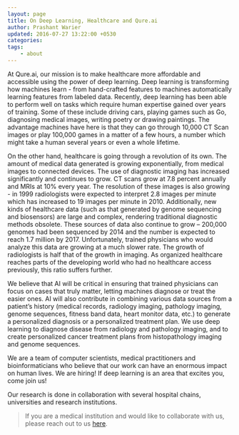 ```yaml
---
layout: page
title: On Deep Learning, Healthcare and Qure.ai
author: Prashant Warier
updated: 2016-07-27 13:22:00 +0530
categories:
tags:
    - about
---
```


At Qure.ai, our mission is to make healthcare more affordable and accessible using the power of deep learning. Deep learning is transforming how machines learn - from hand-crafted features to machines automatically learning features from labeled data. Recently, deep learning has been able to perform well on tasks which require human expertise gained over years of training. Some of these include driving cars, playing games such as Go, diagnosing medical images, writing poetry or drawing paintings. The advantage machines have here is that they can go through 10,000 CT Scan images or play 100,000 games in a matter of a few hours, a number which might take a human several years or even a whole lifetime.

On the other hand, healthcare is going through a revolution of its own. The amount of medical data generated is growing exponentially, from medical images to connected devices. The use of diagnostic imaging has increased significantly and continues to grow. CT scans grow at  7.8 percent annually and  MRIs at 10% every year.  The resolution of these images is also growing - in 1999 radiologists were expected to interpret 2.8 images per minute which has increased to 19 images per minute in 2010. Additionally, new kinds of healthcare data (such as that generated by genome sequencing and biosensors) are large and complex, rendering traditional diagnostic methods obsolete. These sources of data also continue to grow – 200,000 genomes had been sequenced by 2014 and the number is expected to reach 1.7 million by 2017. Unfortunately, trained physicians who would analyze this data are growing at a much slower rate. The growth of radiologists is half that of the growth in imaging. As organized healthcare reaches parts of the developing world who had no healthcare access previously, this ratio suffers further.

We believe that AI will be critical in ensuring that trained physicians can focus on cases that truly matter, letting machines diagnose or treat the easier ones. AI will also contribute in combining various data sources from a patient’s history (medical records, radiology imaging, pathology imaging, genome sequences, fitness band data, heart monitor data, etc.) to generate a personalized diagnosis or a personalized treatment plan. We use deep learning to diagnose disease from radiology and pathology imaging, and to create personalized cancer treatment plans from histopathology imaging and genome sequences.

We are a team of computer scientists, medical practitioners and bioinformaticians who believe that our work can have an enormous impact on human lives. We are hiring! If deep learning is an area that excites you, come join us!

Our research is done in collaboration with several hospital chains, universities and research institutions.

>If you are a medical institution and would like to collaborate with us, please reach out to us [here](mailto:prashant.warier@fractalanalytics.com).
